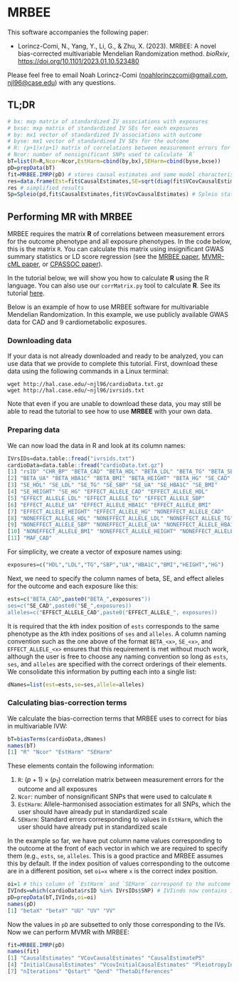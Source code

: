 # MRBEE
This software accompanies the following paper:

- Lorincz-Comi, N., Yang, Y., Li, G., & Zhu, X. (2023). MRBEE: A novel bias-corrected multivariable Mendelian Randomization method. *bioRxiv*, https://doi.org/10.1101/2023.01.10.523480

Please feel free to email Noah Lorincz-Comi (noahlorinczcomi@gmail.com, njl96@case.edu) with any questions.

## TL;DR
```R
# bx: mxp matrix of standardized IV associations with exposures
# bxse: mxp matrix of standardized IV SEs for each exposures
# by: mx1 vector of standardized IV associations with outcome
# byse: mx1 vector of standardized IV SEs for the outcome
# R: (p+1)x(p+1) matrix of correlations between measurement errors for the outcome (first/top left position) and each exposure
# Ncor: number of nonsignificant SNPs used to calculate `R`
bT=list(R=R,Ncor=Ncor,EstHarm=cbind(by,bx),SEHarm=cbind(byse,bxse))
pD=prepData(bT)
fit=MRBEE.IMRP(pD) # stores causal estimates and some model characteristics
res=data.frame(Est=fit$CausalEstimates,SE=sqrt(diag(fit$VCovCausalEstimates))); res$P=1-pchisq((res$Est/res$SE)^2,1)
res # simplified results
Sp=Spleio(pd,fit$CausalEstimates,fit$VCovCausalEstimates) # Spleio statistics and P-values for horizontal pleiotropy for each IV 
```

<!---
Two pieces of software are provided in this repository:
- **MRBEE R package**
  - Install using `devtools::install_github("noahlorinczcomi/MRBEE")` or `remotes::install_github("noahlorinczcomi/MRBEE")` in R.
- `corrMatrix.py`
  - MRBEE subtracts from IVW two terms, both of which are calculated from a correlation matrix **R**. If you have $p$ exposures and $q$ outcomes in MR, **R** will be of dimension $(p+q)\times (p+q)$ and the **MRBEE** software needs it.
  - `corrMatrix.py` is a command line tool to calculate **R** in a simple way (see below for example).
  - ***If you do not want to use*** `corrMatrix.py`, ***you can do the following***:
    - Load all full exposure and outcome GWAS summary statistics into R
    - Standardize all association estimates (e.g., using the methods of Qi & Chatterjee, 2019 *Nature communications*)
    - Remove all SNPs with $P<\tau$ for any exposure or outcome (we recommend $\tau=0.05$)
    - Use the `cor()` function to calculate the correlations between all standardized exposure and outcome association estimates
    - The output of this code is the **R** that you need

# Example
## Calculating **R** with `corrMatrix.py`
The `corrMatrix.py` program takes the following arguments:
- `-data`: (Required) comma-separated list of filepaths to all GWAS sumstats
- `-snp`: (Required) comma-separated list of SNP-identifying (i.e., rsID) column names for all GWAS sumstats (order must correspond to the order of the list passed to `-data`)
- `-beta`: (Required) comma-separated list of names of BETA columns in GWAS sumstats (order matters, always)
- `-se`: (Required) comma-separated list of names of SE columns in GWAS sumstats
- `-pt`: (Optional) P-value threshold. Only SNPs with all GWAS estimates with P>this threshold will be used to calculate **R**.
  - We recommend using `-pt 0.05`, which is the default value
- `-names`: (Required) Comma-separated list of row, column names to assign to the correlation matrix **R**
  - order corresponds to the order of data passed to `-data`
- `-out`: (Required) Filepath (extension optional, will be space-separated) of location to write out correlation matrix **R**
  - The correlation matrix **R** will also be printed on the screen

On your machine, download the `corrMatrix.py` file in a new directory named `/newdir`. Move all files containing GWAS summary statistics for all exposures and outcomes with which you intend to perform MR to `/newdir`. For the purpose of example, I have created 4 sets of simulated GWAS summary statistics, corresponding to two exposures and two outcomes, and put them in the `/newdir` directory. To demonstrate the flexibility of `corrMatrix.py`, the four GWAS summary statistic data sets have file extensions of ".txt", ".csv", ".txt.gz", and ".csv.gz".

Here is how you use `corrMatrix.py` with these simulated data:
```
cd /newdir
pwd
[1] gwasOutcomeset1.csv.gz  gwasOutcomeset2.txt  gwasExposureset1.txt.gz  gwasExposureset2.csv  corrMatrix.py
python corrMatrix.py \\
 -data gwasOutcomeset1.csv.gz,gwasOutcomeset2.txt,gwasExposureset1.txt.gz,gwasExposureset2.csv \\ 
 -snp rsID,rsID,rsID,rsID \\ 
 -beta betaOutcome1,betaOutcome2,betaExposure1,betaExposure2 \\ 
 -se seOutcome1,seOutcome2,seExposure1,seExposure2 
 -pt 0.05 \\
 -names y1,y2,x1,x2 \\
 -out R
```
which produces the following output
```
NOTE: -snp, -beta, -se, and -names flag declarations must be in the corresponding order of -data declarations
the program is running
          y1        y2        x1        x2
y1  1.000000  0.001672 -0.003739  0.000473
y2  0.001672  1.000000 -0.002589 -0.000470
x1 -0.003739 -0.002589  1.000000  0.005381
x2  0.000473 -0.000470  0.005381  1.000000
81038 SNPs used in correlation matrix estimation
```
and took approximately 10 seconds to run for 1,000,000 SNPs. Now, the correlation matrix $\mathbf{R}$ is saved in a space-delimited file named `R` in the `/newdir` directory.
--->

## Performing MR with MRBEE
MRBEE requires the matrix $\mathbf{R}$ of correlations between measurement errors for the outcome phenotype and all exposure phenotypes. In the code below, this is the matrix `R`. You can calculate this matrix using insignificant GWAS summary statistics or LD score regression (see the [MRBEE paper](https://doi.org/10.1101/2023.01.10.523480 ), [MVMR-cML paper](https://doi.org/10.1016/j.ajhg.2023.02.014), or [CPASSOC paper](https://doi.org/10.1016/j.ajhg.2014.11.011)). 

In the tutorial below, we will show you how to calculate $\mathbf{R}$ using the R language. You can also use our `corrMatrix.py` tool to calculate $\mathbf{R}$. See its tutorial [here](https://github.com/noahlorinczcomi/MRBEE/blob/main/corrMatrix_Tutorial.ipynb).

Below is an example of how to use MRBEE software for multivariable Mendelian Randomization. In this example, we use publicly available GWAS data for CAD and 9 cardiometabolic exposures.

### Downloading data
If your data is not already downloaded and ready to be analyzed, you can use data that we provide to complete this tutorial. First, download these data using the following commands in a Linux terminal:
```unix
wget http://hal.case.edu/~njl96/cardioData.txt.gz
wget http://hal.case.edu/~njl96/ivrsids.txt
```
Note that even if you are unable to download these data, you may still be able to read the tutorial to see how to use **MRBEE** with your own data.
### Preparing data
We can now load the data in R and look at its column names:
```R
IVrsIDs=data.table::fread("ivrsids.txt")
cardioData=data.table::fread("cardioData.txt.gz")
[1] "rsID" "CHR_BP" "BETA_CAD" "BETA_HDL" "BETA_LDL" "BETA_TG" "BETA_SBP"
[2] "BETA_UA" "BETA_HBA1C" "BETA_BMI" "BETA_HEIGHT" "BETA_HG" "SE_CAD"
[3] "SE_HDL" "SE_LDL" "SE_TG" "SE_SBP" "SE_UA" "SE_HBA1C" "SE_BMI"
[4] "SE_HEIGHT" "SE_HG" "EFFECT_ALLELE_CAD" "EFFECT_ALLELE_HDL"
[5] "EFFECT_ALLELE_LDL" "EFFECT_ALLELE_TG" "EFFECT_ALLELE_SBP"
[6] "EFFECT_ALLELE_UA" "EFFECT_ALLELE_HBA1C" "EFFECT_ALLELE_BMI"
[7] "EFFECT_ALLELE_HEIGHT" "EFFECT_ALLELE_HG" "NONEFFECT_ALLELE_CAD"
[8] "NONEFFECT_ALLELE_HDL" "NONEFFECT_ALLELE_LDL" "NONEFFECT_ALLELE_TG"
[9] "NONEFFECT_ALLELE_SBP" "NONEFFECT_ALLELE_UA" "NONEFFECT_ALLELE_HBA1C"
[10] "NONEFFECT_ALLELE_BMI" "NONEFFECT_ALLELE_HEIGHT" "NONEFFECT_ALLELE_HG"
[11] "MAF_CAD"
```
For simplicity, we create a vector of exposure names using:
```R
exposures=c("HDL","LDL","TG","SBP","UA","HBA1C","BMI","HEIGHT","HG")
```
Next, we need to specify the column names of beta, SE, and effect alleles for the outcome and each exposure like this:
```R
ests=c("BETA_CAD",paste0("BETA_",exposures"))
ses=c("SE_CAD",paste0("SE_",exposures))
alleles=c("EFFECT_ALLELE_CAD",paste0("EFFECT_ALLELE_", exposures))
```
It is required that the $k$th index position of `ests` corresponds to the same phenotype as the $k$th index positions of `ses` and `alleles`. A column naming convention such as the one above of the format `BETA_<x>`, `SE_<x>`, and `EFFECT_ALLELE_<x>` ensures that this requirement is met without much work, although the user is free to choose any naming convention so long as `ests`, `ses`, and `alleles` are specified with the correct orderings of their elements. We consolidate this information by putting each into a single list:
```R
dNames=list(est=ests,se=ses,allele=alleles)
```
### Calculating bias-correction terms
We calculate the bias-correction terms that MRBEE uses to correct for bias in multivariable IVW:
```R
bT=biasTerms(cardioData,dNames)
names(bT)
[1] "R" "Ncor" "EstHarm" "SEHarm"
```
These elements contain the following information:
1. `R`: $(p+1)\times(p_1)$ correlation matrix between measurement errors for the outcome and all exposures
2. `Ncor`: number of nonsignificant SNPs that were used to calculate `R`
3. `EstHarm`: Allele-harmonised association estimates for all SNPs, which the user should have already put in standardized scale
4. `SEHarm`: Standard errors corresponding to values in `EstHarm`, which the user should have already put in standardized scale

In the example so far, we have put column name values corresponding to the outcome at the front of each vector in which we are required to specify them (e.g., `ests`, `se`, `alleles`. This is a good practice and MRBEE assumes this by default. If the index position of values corresponding to the outcome are in a different position, set `oi=x` where `x` is the correct index position.

```R
oi=1 # this column of `EstHarm` and `SEHarm` correspond to the outcome if `ests`[1] corresponded to the outcome
IVInds=which(cardioData$rsID %in% IVrsIDs$SNP) # IVIinds now contains index positions of IVs to use
pD=prepData(bT,IVInds,oi=oi)
names(pD)
[1] "betaX" "betaY" "UU" "UV" "VV"
```
Now the values in `pD` are subsetted to only those corresponding to the IVs. Now we can perform MVMR with MRBEE:
```R
fit=MRBEE.IMRP(pD)
names(fit)
[1] "CausalEstimates" "VCovCausalEstimates" "CausalEstimatePS"
[4] "InitialCausalEstimates" "VcovInitialCausalEstimates" "PleiotropyIndices"
[7] "nIterations" "Qstart" "Qend" "ThetaDifferences"
```
